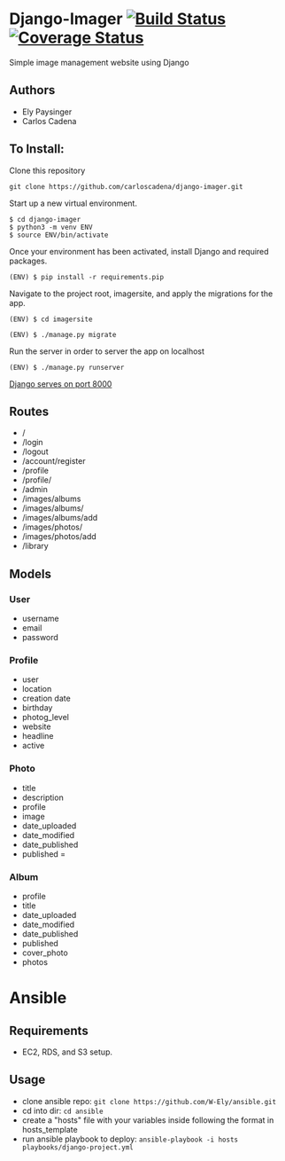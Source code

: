 # Django-Imager [![Build Status](https://travis-ci.org/carloscadena/django-imager.svg?branch=master)](https://travis-ci.org/carloscadena/django-imager) [![Coverage Status](https://coveralls.io/repos/github/carloscadena/django-imager/badge.svg?branch=master)](https://coveralls.io/github/carloscadena/django-imager?branch=master)

Simple image management website using Django

## Authors
- Ely Paysinger
- Carlos Cadena

## To Install:
Clone this repository
```
git clone https://github.com/carloscadena/django-imager.git
```
Start up a new virtual environment.
```
$ cd django-imager
$ python3 -m venv ENV
$ source ENV/bin/activate
```
Once your environment has been activated, install Django and required packages.
```
(ENV) $ pip install -r requirements.pip
```
Navigate to the project root, imagersite, and apply the migrations for the app.
```
(ENV) $ cd imagersite

(ENV) $ ./manage.py migrate
```
Run the server in order to server the app on localhost
```
(ENV) $ ./manage.py runserver
```
[Django serves on port 8000](http://localhost:8000)

## Routes
- /
- /login
- /logout
- /account/register
- /profile
- /profile/<user>
- /admin
- /images/albums
- /images/albums/<id>
- /images/albums/add
- /images/photos/
- /images/photos/add
- /library

## Models
### User
- username
- email
- password
### Profile
- user
- location
- creation date
- birthday
- photog_level
- website
- headline
- active
### Photo
- title
- description
- profile
- image
- date_uploaded
- date_modified
- date_published
- published =
### Album
- profile
- title
- date_uploaded
- date_modified
- date_published
- published
- cover_photo
- photos

# Ansible

## Requirements
- EC2, RDS, and S3 setup.
## Usage
- clone ansible repo: ```git clone https://github.com/W-Ely/ansible.git```
- cd into dir: ```cd ansible```
- create a "hosts" file with your variables inside following the format in hosts_template
- run ansible playbook to deploy: ```ansible-playbook -i hosts playbooks/django-project.yml```
